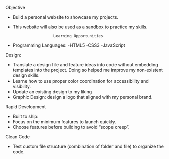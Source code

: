 Objective 
- Build a personal website to showcase my projects. 
- This website will also be used as a sandbox to practice my skills.


                        Learning Opportunities

- Programming Languages:
    -HTML5
    -CSS3
    -JavaScript 

Design:
- Translate a design file and feature ideas into code without embedding templates into the project. Doing so helped me improve my non-existent design skills. 
- Learne how to use proper color coordination for accessibility and visibility.
- Update an existing design to my liking 
- Graphic Design: design a logo that aligned with my personal brand. 

Rapid Development 
- Built to ship: 
- Focus on the minimum features to launch quickly.
- Choose features before building to avoid “scope creep”.

Clean Code 
- Test custom file structure (combination of folder and file) to organize the code.

